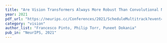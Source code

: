 ```yaml
---
title: "Are Vision Transformers Always More Robust Than Convolutional Neural Networks?"
year: 2021
pdf_url: "https://neurips.cc/Conferences/2021/ScheduleMultitrack?event=35490"
category: "vision"
author_list: "Francesco Pinto, Philip Torr, Puneet Dokania"
pub_in: "NeurIPS, 2021"
---
```

